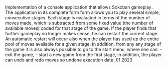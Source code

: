 Implementation of a console application that allows Sokoban gameplay . The application in its complete form form allows you to play several simple, consecutive stages. Each stage is evaluated in terms of the number of moves made, which is subtracted from some fixed value (the number of available moves) coded for that stage of the game. If the player finds that further gameplay no longer makes sense, he can restart the current stage. An automatic restart will occur also when the player has used up the entire pool of moves available for a given stage. In addition, from any any stage of the game it is also always possible to go to the start menu, where one can: - exit the game, - start a new game from the first stage, In addition, the player can undo and redo moves so undone
execution date: 01.2023

